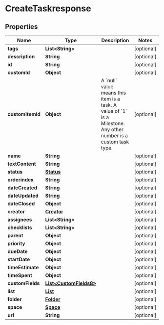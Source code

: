 

# CreateTaskresponse


## Properties

| Name | Type | Description | Notes |
|------------ | ------------- | ------------- | -------------|
|**tags** | **List&lt;String&gt;** |  |  [optional] |
|**description** | **String** |  |  [optional] |
|**id** | **String** |  |  [optional] |
|**customId** | **Object** |  |  [optional] |
|**customItemId** | **Object** | A &#x60;null&#x60; value means this item is a task. A value of &#x60;1&#x60; is a Milestone. Any other number is a custom task type. |  [optional] |
|**name** | **String** |  |  [optional] |
|**textContent** | **String** |  |  [optional] |
|**status** | [**Status**](Status.md) |  |  [optional] |
|**orderindex** | **String** |  |  [optional] |
|**dateCreated** | **String** |  |  [optional] |
|**dateUpdated** | **String** |  |  [optional] |
|**dateClosed** | **Object** |  |  [optional] |
|**creator** | [**Creator**](Creator.md) |  |  [optional] |
|**assignees** | **List&lt;String&gt;** |  |  [optional] |
|**checklists** | **List&lt;String&gt;** |  |  [optional] |
|**parent** | **Object** |  |  [optional] |
|**priority** | **Object** |  |  [optional] |
|**dueDate** | **Object** |  |  [optional] |
|**startDate** | **Object** |  |  [optional] |
|**timeEstimate** | **Object** |  |  [optional] |
|**timeSpent** | **Object** |  |  [optional] |
|**customFields** | [**List&lt;CustomFields8&gt;**](CustomFields8.md) |  |  [optional] |
|**list** | [**List**](List.md) |  |  [optional] |
|**folder** | [**Folder**](Folder.md) |  |  [optional] |
|**space** | [**Space**](Space.md) |  |  [optional] |
|**url** | **String** |  |  [optional] |



